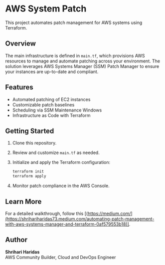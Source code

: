 # AWS System Patch

This project automates patch management for AWS systems using Terraform.

## Overview

The main infrastructure is defined in `main.tf`, which provisions AWS resources to manage and automate patching across your environment. The solution leverages AWS Systems Manager (SSM) Patch Manager to ensure your instances are up-to-date and compliant.

## Features

- Automated patching of EC2 instances
- Customizable patch baselines
- Scheduling via SSM Maintenance Windows
- Infrastructure as Code with Terraform

## Getting Started

1. Clone this repository.
2. Review and customize `main.tf` as needed.
3. Initialize and apply the Terraform configuration:

    ```sh
    terraform init
    terraform apply
    ```

4. Monitor patch compliance in the AWS Console.

## Learn More

For a detailed walkthrough, follow this [(https://medium.com/](https://shrihariharidas73.medium.com/automating-patch-management-with-aws-systems-manager-and-terraform-0af579553b18)].

## Author

**Shrihari Haridas**  
AWS Community Builder, Cloud and DevOps Engineer
